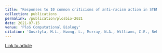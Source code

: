 ```yaml
---
title: "Responses to 10 common criticisms of anti-racism action in STEMM"
collection: publications
permalink: /publication/plosbio-2021
date: 2021-07-15
venue: 'PloS Computational Biology'
citation: 'Gosztyla, M.L., Kwong, L., Murray, N.A., Williams, C.E., Behnke, N., Curry, P., Corbett, K.D., DSouza, K.N., Gala de Pablo, J., Gicobi, J. and Javidnia, M., 2021. Responses to 10 common criticisms of anti-racism action in STEMM.'
---
```


[Link to article](https://journals.plos.org/ploscompbiol/article?id=10.1371/journal.pcbi.1009141)

